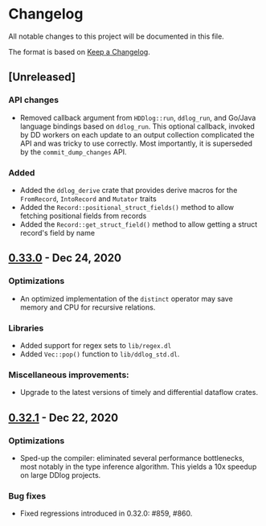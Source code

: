 # Changelog
All notable changes to this project will be documented in this file.

The format is based on [Keep a Changelog](https://keepachangelog.com/en/1.0.0/).

## [Unreleased]

### API changes

- Removed callback argument from `HDDlog::run`, `ddlog_run`, and Go/Java language
  bindings based on `ddlog_run`.  This optional callback, invoked by DD workers on
  each update to an output collection complicated the API and was tricky to use
  correctly.  Most importantly, it is superseded by the `commit_dump_changes` API.

### Added

- Added the `ddlog_derive` crate that provides derive macros for the `FromRecord`,
  `IntoRecord` and `Mutator` traits
- Added the `Record::positional_struct_fields()` method to allow fetching positional
  fields from records
- Added the `Record::get_struct_field()` method to allow getting a struct record's
  field by name

## [0.33.0] - Dec 24, 2020

### Optimizations

- An optimized implementation of the `distinct` operator may save memory and CPU
  for recursive relations.

### Libraries

- Added support for regex sets to `lib/regex.dl`
- Added `Vec::pop()` function to `lib/ddlog_std.dl`.

### Miscellaneous improvements:

- Upgrade to the latest versions of timely and differential dataflow crates.

## [0.32.1] - Dec 22, 2020

### Optimizations

- Sped-up the compiler: eliminated several performance bottlenecks, most notably
  in the type inference algorithm.  This yields a 10x speedup on large DDlog
  projects.

### Bug fixes

- Fixed regressions introduced in 0.32.0: #859, #860.

[0.33.0]: https://github.com/vmware/differential-datalog/releases/tag/v0.33.0
[0.32.1]: https://github.com/vmware/differential-datalog/releases/tag/v0.32.1
